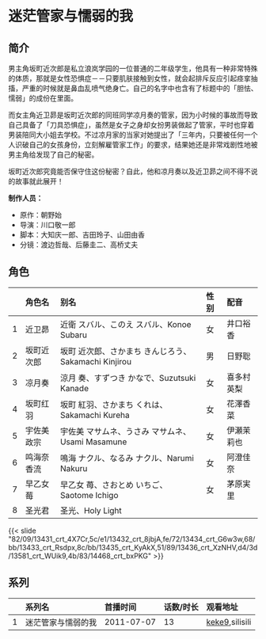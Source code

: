 # 迷茫管家与懦弱的我


## 简介

男主角坂町近次郎是私立浪岚学园的一位普通的二年级学生，他具有一种非常特殊的体质，那就是女性恐惧症－－只要肌肤接触到女性，就会起排斥反应引起痉挛抽搐，严重的时候就是鼻血乱喷气绝身亡。自己的名字中也含有了标题中的「胆怯、懦弱」的成份在里面。

而女主角近卫昴是坂町近次郎的同班同学凉月奏的管家，因为小时候的事故而导致自己具备了「刀具恐惧症」，虽然是女子之身却女扮男装做起了管家，平时也穿着男装陪同大小姐去学校。不过凉月家的当家对她提出了「三年内，只要被任何一个人识破自己的女孩身份，立刻解雇管家工作」的要求，结果她还是非常戏剧性地被男主角给发现了自己的秘密。

坂町近次郎究竟能否保守住这份秘密？自此，他和凉月奏以及近卫昴之间不得不说的故事就此展开！

**制作人员：**
- 原作：朝野始
- 导演：川口敬一郎
- 脚本：大知庆一郎、吉田玲子、山田由香
- 分镜：渡边哲哉、后藤圭二、高桥丈夫

## 角色

|     |   角色名   |   别名  | 性别 |  配音  |
|:--- |:------  |:----      |:---  |:--   |
| 1 | 近卫昴 | 近衛 スバル、このえ スバル、Konoe Subaru | 女 | 井口裕香 |
| 2 | 坂町近次郎 | 坂町 近次郎、さかまち きんじろう、Sakamachi Kinjirou | 男 | 日野聡 |
| 3 | 凉月奏 | 涼月 奏、すずつき かなで、Suzutsuki Kanade | 女 | 喜多村英梨 |
| 4 | 坂町红羽 | 坂町 紅羽、さかまち くれは、Sakamachi Kureha | 女 | 花澤香菜 |
| 5 | 宇佐美政宗 | 宇佐美 マサムネ、うさみ マサムネ、Usami Masamune | 女 | 伊瀬茉莉也 |
| 6 | 鸣海奈香流 | 鳴海 ナクル、なるみ ナクル、Narumi Nakuru | 女 | 阿澄佳奈 |
| 7 | 早乙女莓 | 早乙女 苺、さおとめ いちご、Saotome Ichigo | 女 | 茅原実里 |
| 8 | 圣光君 | 圣光、Holy Light |  |  |

{{< slide "82/09/13431_crt_4X7Cr,5c/e1/13432_crt_8jbjA,fe/72/13434_crt_G6w3w,68/bb/13433_crt_Rsdpx,8c/bb/13435_crt_KyAkX,51/89/13436_crt_XzNHV,d4/3d/13581_crt_WUik9,4b/83/14468_crt_bxPKG" >}}

## 系列

|     |   系列名   |   首播时间  | 话数/时长  | 观看地址 |
|:---  |:------    |:----      |:---       |:---  |
| 1 | 迷茫管家与懦弱的我 | 2011-07-07 | 13 | [keke9](https://www.keke9.app/search?k=迷茫管家与懦弱的我),silisili  |



